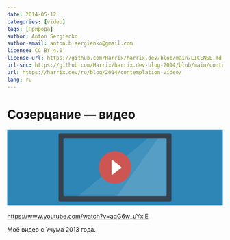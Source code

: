 ```yaml
---
date: 2014-05-12
categories: [video]
tags: [Природа]
author: Anton Sergienko
author-email: anton.b.sergienko@gmail.com
license: CC BY 4.0
license-url: https://github.com/Harrix/harrix.dev/blob/main/LICENSE.md
url-src: https://github.com/Harrix/harrix.dev-blog-2014/blob/main/contemplation-video/contemplation-video.md
url: https://harrix.dev/ru/blog/2014/contemplation-video/
lang: ru
---
```


# Созерцание — видео

![Featured image](featured-image.svg)

<https://www.youtube.com/watch?v=aqG6w_uYxiE>

Моё видео с Учума 2013 года.
